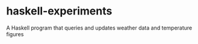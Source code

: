 # haskell-experiments
A Haskell program that queries and updates weather data and temperature figures
